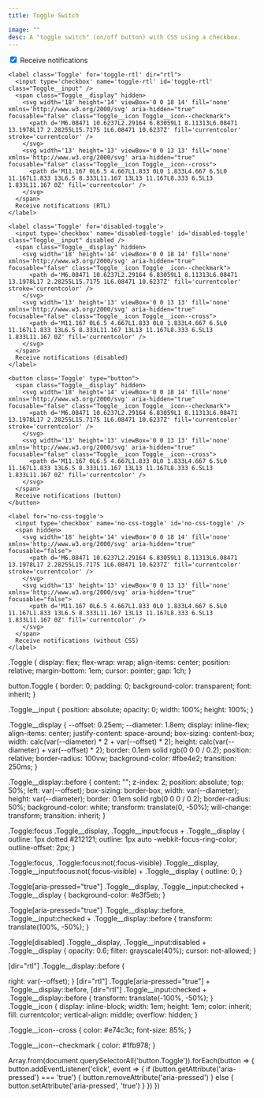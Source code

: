 ```yaml
---
title: Toggle Switch

image: ""
desc: A "toggle switch" (on/off button) with CSS using a checkbox.
---
```


<html-code>
    <label class='Toggle' for='toggle'>
      <input type='checkbox' name='toggle' id='toggle' class="Toggle__input" checked />
      <span class="Toggle__display" hidden>
        <svg width='18' height='14' viewBox='0 0 18 14' fill='none' xmlns='http://www.w3.org/2000/svg' aria-hidden="true" focusable="false" class="Toggle__icon Toggle__icon--checkmark">
          <path d='M6.08471 10.6237L2.29164 6.83059L1 8.11313L6.08471 13.1978L17 2.28255L15.7175 1L6.08471 10.6237Z' fill='currentcolor' stroke='currentcolor' />
        </svg>
        <svg width='13' height='13' viewBox='0 0 13 13' fill='none' xmlns='http://www.w3.org/2000/svg' aria-hidden="true" focusable="false" class="Toggle__icon Toggle__icon--cross">
          <path d='M11.167 0L6.5 4.667L1.833 0L0 1.833L4.667 6.5L0 11.167L1.833 13L6.5 8.333L11.167 13L13 11.167L8.333 6.5L13 1.833L11.167 0Z' fill='currentcolor' />
        </svg>
      </span>
      Receive notifications
    </label>

    <label class='Toggle' for='toggle-rtl' dir="rtl">
      <input type='checkbox' name='toggle-rtl' id='toggle-rtl' class="Toggle__input" />
      <span class="Toggle__display" hidden>
        <svg width='18' height='14' viewBox='0 0 18 14' fill='none' xmlns='http://www.w3.org/2000/svg' aria-hidden="true" focusable="false" class="Toggle__icon Toggle__icon--checkmark">
          <path d='M6.08471 10.6237L2.29164 6.83059L1 8.11313L6.08471 13.1978L17 2.28255L15.7175 1L6.08471 10.6237Z' fill='currentcolor' stroke='currentcolor' />
        </svg>
        <svg width='13' height='13' viewBox='0 0 13 13' fill='none' xmlns='http://www.w3.org/2000/svg' aria-hidden="true" focusable="false" class="Toggle__icon Toggle__icon--cross">
          <path d='M11.167 0L6.5 4.667L1.833 0L0 1.833L4.667 6.5L0 11.167L1.833 13L6.5 8.333L11.167 13L13 11.167L8.333 6.5L13 1.833L11.167 0Z' fill='currentcolor' />
        </svg>
      </span>
      Receive notifications (RTL)
    </label>

    <label class='Toggle' for='disabled-toggle'>
      <input type='checkbox' name='disabled-toggle' id='disabled-toggle' class="Toggle__input" disabled />
      <span class="Toggle__display" hidden>
        <svg width='18' height='14' viewBox='0 0 18 14' fill='none' xmlns='http://www.w3.org/2000/svg' aria-hidden="true" focusable="false" class="Toggle__icon Toggle__icon--checkmark">
          <path d='M6.08471 10.6237L2.29164 6.83059L1 8.11313L6.08471 13.1978L17 2.28255L15.7175 1L6.08471 10.6237Z' fill='currentcolor' stroke='currentcolor' />
        </svg>
        <svg width='13' height='13' viewBox='0 0 13 13' fill='none' xmlns='http://www.w3.org/2000/svg' aria-hidden="true" focusable="false" class="Toggle__icon Toggle__icon--cross">
          <path d='M11.167 0L6.5 4.667L1.833 0L0 1.833L4.667 6.5L0 11.167L1.833 13L6.5 8.333L11.167 13L13 11.167L8.333 6.5L13 1.833L11.167 0Z' fill='currentcolor' />
        </svg>
      </span>
      Receive notifications (disabled)
    </label>

    <button class='Toggle' type="button">
      <span class="Toggle__display" hidden>
        <svg width='18' height='14' viewBox='0 0 18 14' fill='none' xmlns='http://www.w3.org/2000/svg' aria-hidden="true" focusable="false" class="Toggle__icon Toggle__icon--checkmark">
          <path d='M6.08471 10.6237L2.29164 6.83059L1 8.11313L6.08471 13.1978L17 2.28255L15.7175 1L6.08471 10.6237Z' fill='currentcolor' stroke='currentcolor' />
        </svg>
        <svg width='13' height='13' viewBox='0 0 13 13' fill='none' xmlns='http://www.w3.org/2000/svg' aria-hidden="true" focusable="false" class="Toggle__icon Toggle__icon--cross">
          <path d='M11.167 0L6.5 4.667L1.833 0L0 1.833L4.667 6.5L0 11.167L1.833 13L6.5 8.333L11.167 13L13 11.167L8.333 6.5L13 1.833L11.167 0Z' fill='currentcolor' />
        </svg>
      </span>
      Receive notifications (button)
    </button>

    <label for='no-css-toggle'>
      <input type='checkbox' name='no-css-toggle' id='no-css-toggle' />
      <span hidden>
        <svg width='18' height='14' viewBox='0 0 18 14' fill='none' xmlns='http://www.w3.org/2000/svg' aria-hidden="true" focusable="false">
          <path d='M6.08471 10.6237L2.29164 6.83059L1 8.11313L6.08471 13.1978L17 2.28255L15.7175 1L6.08471 10.6237Z' fill='currentcolor' stroke='currentcolor' />
        </svg>
        <svg width='13' height='13' viewBox='0 0 13 13' fill='none' xmlns='http://www.w3.org/2000/svg' aria-hidden="true" focusable="false">
          <path d='M11.167 0L6.5 4.667L1.833 0L0 1.833L4.667 6.5L0 11.167L1.833 13L6.5 8.333L11.167 13L13 11.167L8.333 6.5L13 1.833L11.167 0Z' fill='currentcolor' />
        </svg>
      </span>
      Receive notifications (without CSS)
    </label>

</html-code>

<css-code>
.Toggle {
  display: flex;
  flex-wrap: wrap;
  align-items: center;
  position: relative;
  margin-bottom: 1em;
  cursor: pointer;
  gap: 1ch;
}

button.Toggle {
  border: 0;
  padding: 0;
  background-color: transparent;
  font: inherit;
}

.Toggle__input {
  position: absolute;
  opacity: 0;
  width: 100%;
  height: 100%;
}

.Toggle__display {
  --offset: 0.25em;
  --diameter: 1.8em;
  display: inline-flex;
  align-items: center;
  justify-content: space-around;
  box-sizing: content-box;
  width: calc(var(--diameter) * 2 + var(--offset) * 2);
  height: calc(var(--diameter) + var(--offset) * 2);
  border: 0.1em solid rgb(0 0 0 / 0.2);
  position: relative;
  border-radius: 100vw;
  background-color: #fbe4e2;
  transition: 250ms;
}

.Toggle__display::before {
  content: "";
  z-index: 2;
  position: absolute;
  top: 50%;
  left: var(--offset);
  box-sizing: border-box;
  width: var(--diameter);
  height: var(--diameter);
  border: 0.1em solid rgb(0 0 0 / 0.2);
  border-radius: 50%;
  background-color: white;
  transform: translate(0, -50%);
  will-change: transform;
  transition: inherit;
}


.Toggle:focus .Toggle__display,
.Toggle__input:focus + .Toggle__display {
  outline: 1px dotted #212121;
  outline: 1px auto -webkit-focus-ring-color;
  outline-offset: 2px;
}

.Toggle:focus,
.Toggle:focus:not(:focus-visible) .Toggle__display,
.Toggle__input:focus:not(:focus-visible) + .Toggle__display {
  outline: 0;
}

.Toggle[aria-pressed="true"] .Toggle__display,
.Toggle__input:checked + .Toggle__display {
  background-color: #e3f5eb;
}

.Toggle[aria-pressed="true"] .Toggle__display::before,
.Toggle__input:checked + .Toggle__display::before {
  transform: translate(100%, -50%);
}

.Toggle[disabled] .Toggle__display,
.Toggle__input:disabled + .Toggle__display {
  opacity: 0.6;
  filter: grayscale(40%);
  cursor: not-allowed;
}

[dir="rtl"] .Toggle__display::before {
 
  right: var(--offset);
}
[dir="rtl"] .Toggle[aria-pressed="true"] + .Toggle__display::before,
[dir="rtl"] .Toggle__input:checked + .Toggle__display::before {
  transform: translate(-100%, -50%);
}
.Toggle__icon {
  display: inline-block;
  width: 1em;
  height: 1em;
  color: inherit;
  fill: currentcolor;
  vertical-align: middle;
  overflow: hidden;
}

.Toggle__icon--cross {
  color: #e74c3c;
  font-size: 85%;
}

.Toggle__icon--checkmark {
  color: #1fb978;
}
</css-code>

<js-code>
Array.from(document.querySelectorAll('button.Toggle')).forEach(button => {
  button.addEventListener('click', event => {
    if (button.getAttribute('aria-pressed') === 'true') {
      button.removeAttribute('aria-pressed')
    } else {
      button.setAttribute('aria-pressed', 'true')
    }
  })
}) 
</js-code>
